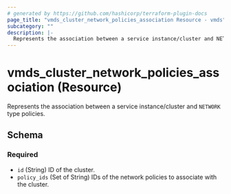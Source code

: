 ```yaml
---
# generated by https://github.com/hashicorp/terraform-plugin-docs
page_title: "vmds_cluster_network_policies_association Resource - vmds"
subcategory: ""
description: |-
  Represents the association between a service instance/cluster and NETWORK type policies.
---
```


# vmds_cluster_network_policies_association (Resource)

Represents the association between a service instance/cluster and `NETWORK` type policies.



<!-- schema generated by tfplugindocs -->
## Schema

### Required

- `id` (String) ID of the cluster.
- `policy_ids` (Set of String) IDs of the network policies to associate with the cluster.


